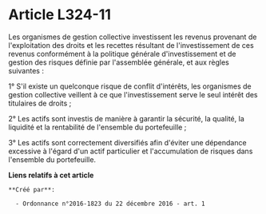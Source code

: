 # Article L324-11

Les organismes de gestion collective investissent les revenus provenant de l'exploitation des droits et les recettes
résultant de l'investissement de ces revenus conformément à la politique générale d'investissement et de gestion des risques
définie par l'assemblée générale, et aux règles suivantes : 

1° S'il existe un quelconque risque de conflit d'intérêts, les organismes de gestion collective veillent à ce que
l'investissement serve le seul intérêt des titulaires de droits ; 

2° Les actifs sont investis de manière à garantir la sécurité, la qualité, la liquidité et la rentabilité de l'ensemble du
portefeuille ; 

3° Les actifs sont correctement diversifiés afin d'éviter une dépendance excessive à l'égard d'un actif particulier et
l'accumulation de risques dans l'ensemble du portefeuille.

**Liens relatifs à cet article**

	**Créé par**:

	  - Ordonnance n°2016-1823 du 22 décembre 2016 - art. 1
